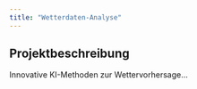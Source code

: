 ```yaml
---
title: "Wetterdaten-Analyse"
---
```


## Projektbeschreibung

Innovative KI-Methoden zur Wettervorhersage...